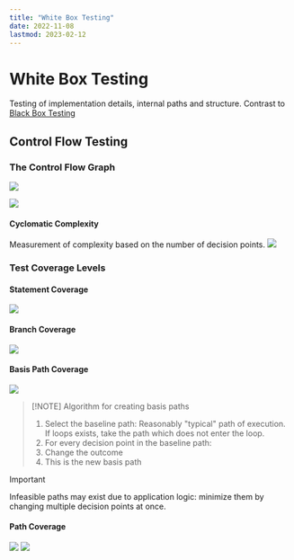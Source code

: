```yaml
---
title: "White Box Testing"
date: 2022-11-08
lastmod: 2023-02-12
---
```

# White Box Testing
Testing of implementation details, internal paths and structure. Contrast to [Black Box Testing](Notes/Black%20Box%20Testing.md)

## Control Flow Testing
### The Control Flow Graph
![](https://i.imgur.com/PBUSMPg.png)

![](https://i.imgur.com/T7rt8Ea.png)

#### Cyclomatic Complexity
Measurement of complexity based on the number of decision points.
![](https://i.imgur.com/9aO8asZ.png)

### Test Coverage Levels
#### Statement Coverage
![](https://i.imgur.com/ephQk5f.png)

#### Branch Coverage
![](https://i.imgur.com/fiNmfCC.png)

#### Basis Path Coverage
![](https://i.imgur.com/xFTJNs3.png)

> [!NOTE] Algorithm for creating basis paths
> 1. Select the baseline path: Reasonably "typical" path of execution. If loops exists, take the path which does not enter the loop.
> 2. For every decision point in the baseline path:
> 	1. Change the outcome
> 	2. This is the new basis path

> [!important]
> Infeasible paths may exist due to application logic: minimize them by changing multiple decision points at once.

#### Path Coverage
![](https://s3.us-west-2.amazonaws.com/secure.notion-static.com/79909ad3-336d-4fd4-94e1-2eda5533c461/Untitled.png?X-Amz-Algorithm=AWS4-HMAC-SHA256&X-Amz-Content-Sha256=UNSIGNED-PAYLOAD&X-Amz-Credential=AKIAT73L2G45EIPT3X45%2F20220417%2Fus-west-2%2Fs3%2Faws4_request&X-Amz-Date=20220417T144444Z&X-Amz-Expires=86400&X-Amz-Signature=a03bc1bb8e8c99a9822d68b1e0956b907cfe8612ad536f2f59e0e7d2c3cc8fa8&X-Amz-SignedHeaders=host&response-content-disposition=filename%20%3D%22Untitled.png%22&x-id=GetObject)
![](https://i.imgur.com/3wkNDjW.png)

